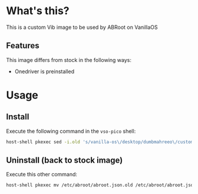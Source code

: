 # What's this?
This is a custom Vib image to be used by ABRoot on VanillaOS

## Features
This image differs from stock in the following ways:
- Onedriver is preinstalled

# Usage
## Install

Execute the following command in the `vso-pico` shell:
```bash
host-shell pkexec sed -i.old 's/vanilla-os\/desktop/dumbmahreeo\/custom/g' /etc/abroot/abroot.json
```

## Uninstall (back to stock image)

Execute this other command:
```bash
host-shell pkexec mv /etc/abroot/abroot.json.old /etc/abroot/abroot.json
```
